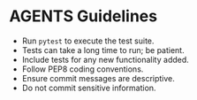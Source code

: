 # AGENTS Guidelines

- Run `pytest` to execute the test suite.
- Tests can take a long time to run; be patient.
- Include tests for any new functionality added.
- Follow PEP8 coding conventions.
- Ensure commit messages are descriptive.
- Do not commit sensitive information.
